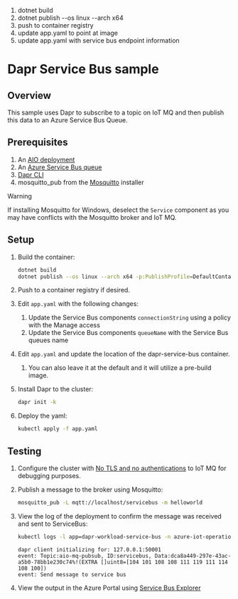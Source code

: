 1. dotnet build
1. dotnet publish --os linux --arch x64
1. push to container registry
1. update app.yaml to point at image
1. update app.yaml with service bus endpoint information

# Dapr Service Bus sample

## Overview

This sample uses Dapr to subscribe to a topic on IoT MQ and then publish this data to an Azure Service Bus Queue.

## Prerequisites

1. An [AIO deployment](https://learn.microsoft.com/azure/iot-operations/get-started/quickstart-deploy)
1. An [Azure Service Bus queue](https://learn.microsoft.com/en-us/azure/service-bus-messaging/service-bus-quickstart-portal)
1. [Dapr CLI](https://docs.dapr.io/getting-started/install-dapr-cli/)
1. mosquitto_pub from the [Mosquitto](https://mosquitto.org/download/) installer

> [!WARNING]
> If installing Mosquitto for Windows, deselect the `Service` component as you may have conflicts with the Mosquitto broker and IoT MQ.

## Setup

1. Build the container:

    ```bash
    dotnet build
    dotnet publish --os linux --arch x64 -p:PublishProfile=DefaultContainer
    ```

1. Push to a container registry if desired.

1. Edit `app.yaml` with the following changes:

    1. Update the Service Bus components `connectionString` using a policy with the Manage access
    1. Update the Service Bus components `queueName` with the Service Bus queues name

1. Edit `app.yaml` and update the location of the dapr-service-bus container.

    1. You can also leave it at the default and it will utilize a pre-build image.

1. Install Dapr to the cluster:

    ```bash
    dapr init -k
    ```

1. Deploy the yaml:

    ```bash
    kubectl apply -f app.yaml
    ```

## Testing

1. Configure the cluster with [No TLS and no authentications](https://learn.microsoft.com/azure/iot-operations/manage-mqtt-connectivity/howto-test-connection#no-tls-and-no-authentication) to IoT MQ for debugging purposes.

1. Publish a message to the broker using Mosquitto:

    ```bash
    mosquitto_pub -L mqtt://localhost/servicebus -m helloworld
    ```

1. View the log of the deployment to confirm the message was received and sent to ServiceBus:

    ```bash
    kubectl logs -l app=dapr-workload-service-bus -n azure-iot-operations
    ```

    ```output
    dapr client initializing for: 127.0.0.1:50001
    event: Topic:aio-mq-pubsub, ID:servicebus, Data:dca8a449-297e-43ac-a5b0-78bb1e230c74%!(EXTRA []uint8=[104 101 108 108 111 119 111 114 108 100])
    event: Send message to service bus
    ```

1. View the output in the Azure Portal using [Service Bus Explorer](https://learn.microsoft.com/azure/service-bus-messaging/explorer)

